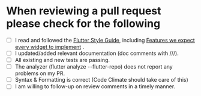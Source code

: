 # When reviewing a pull request please check for the following

- [ ] I read and followed the [Flutter Style Guide](https://github.com/flutter/flutter/wiki/Style-guide-for-Flutter-repo), including [Features we expect every widget to implement](https://github.com/flutter/flutter/wiki/Style-guide-for-Flutter-repo#features-we-expect-every-widget-to-implement) .
- [ ] I updated/added relevant documentation (doc comments with ///).
- [ ] All existing and new tests are passing.
- [ ] The analyzer (flutter analyze --flutter-repo) does not report any problems on my PR.
- [ ] Syntax & Formatting is correct (Code Climate should take care of this)
- [ ] I am willing to follow-up on review comments in a timely manner.
